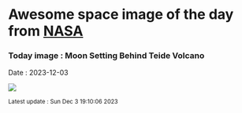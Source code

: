 
# Awesome space image of the day from [NASA](https://api.nasa.gov/)

### Today image : Moon Setting Behind Teide Volcano
Date : 2023-12-03

![](https://www.youtube.com/embed/afHfMMC-MJE?rel=0)

<small>Latest update : Sun Dec  3 19:10:06 2023</small>
        